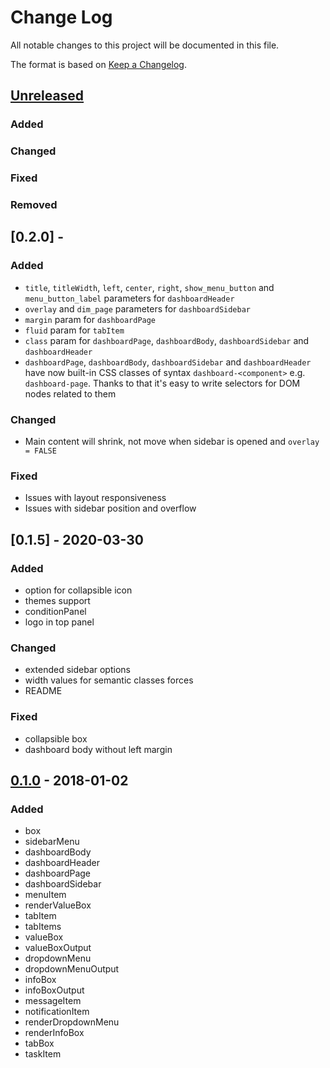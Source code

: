 # Change Log
All notable changes to this project will be documented in this file.

The format is based on [Keep a Changelog](http://keepachangelog.com/).

## [Unreleased]
### Added
### Changed
### Fixed
### Removed

## [0.2.0] - 
### Added
- `title`, `titleWidth`, `left`, `center`, `right`, `show_menu_button` and `menu_button_label` parameters for `dashboardHeader`
- `overlay` and `dim_page` parameters for `dashboardSidebar`
- `margin` param for `dashboardPage`
- `fluid` param for `tabItem`
- `class` param for `dashboardPage`, `dashboardBody`, `dashboardSidebar` and `dashboardHeader` 
- `dashboardPage`, `dashboardBody`, `dashboardSidebar` and `dashboardHeader` have now built-in CSS classes of syntax `dashboard-<component>` e.g. `dashboard-page`. Thanks to that it's easy to write selectors for DOM nodes related to them

### Changed
- Main content will shrink, not move when sidebar is opened and `overlay = FALSE`
### Fixed
- Issues with layout responsiveness
- Issues with sidebar position and overflow

## [0.1.5] - 2020-03-30
### Added
- option for collapsible icon
- themes support
- conditionPanel
- logo in top panel

### Changed
- extended sidebar options
- width values for semantic classes forces
- README

### Fixed
- collapsible box 
- dashboard body without left margin

## [0.1.0] - 2018-01-02
### Added
- box
- sidebarMenu
- dashboardBody
- dashboardHeader
- dashboardPage
- dashboardSidebar
- menuItem
- renderValueBox
- tabItem
- tabItems
- valueBox
- valueBoxOutput
- dropdownMenu
- dropdownMenuOutput
- infoBox
- infoBoxOutput
- messageItem
- notificationItem
- renderDropdownMenu
- renderInfoBox
- tabBox
- taskItem

[Unreleased]: https://github.com/Appsilon/semantic.dashboard/compare/0.1.0...HEAD
[0.1.0]: https://github.com/Appsilon/semantic.dashboard/compare/efb5ed9abfd48be547e4ff191925dd5b02f971b2...0.1.0
